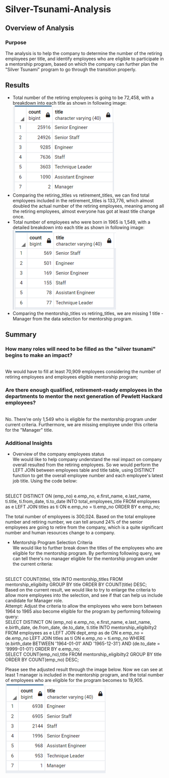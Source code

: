 # Silver-Tsunami-Analysis

## Overview of Analysis
### Purpose
The analysis is to help the company to determine the number of the retiring employees per title, and identify employees who are eligible to participate in a mentorship program, based on which the company can further plan the "Silver Tsunami" program to go through the transition properly.

## Results
- Total number of the retiring employees is going to be 72,458, with a breakdown into each title as shown in following image:
![retiring_titles](retiring_titles.png)
- Comparing the retiring_titles vs retirement_titles, we can find total employees included in the retirement_titles is 133,776, which almost doubled the actual number of the retiring employees, meaning among all the retiring employees, almost everyone has got at least title change once.
- Total number of employees who were born in 1965 is 1,549, with a detailed breakdown into each title as shown in following image:
![mentoship_titles](mentoship_titles.png)
- Comparing the mentorship_titles vs retiring_titles, we are missing 1 title - Manager from the data selection for mentorship program.

## Summary
### How many roles will need to be filled as the "silver tsunami" begins to make an impact?
<br>We would have to fill at least 70,909 employees considering the number of retiring employees and employees eligible mentorship program;

### Are there enough qualified, retirement-ready employees in the departments to mentor the next generation of Pewlett Hackard employees?
<br>No. There're only 1,549 who is eligible for the mentorship program under current criteria. Furthermore, we are missing employee under this criteria for the "Manager" title.

### Additional Insights
- Overview of the company employees status
<br> We would like to help company understand the real impact on company overall resulted from the retiring employees. So we would perform the LEFT JOIN between employees table and title table, using DISTINCT function to get the overall employee number and each employee's latest job title. Using the code below:
<br>
SELECT DISTINCT ON (emp_no) e.emp_no,
e.first_name,
e.last_name,
ti.title,
ti.from_date,
ti.to_date
INTO total_employees_title
FROM employees as e
LEFT JOIN titles as ti
ON e.emp_no = ti.emp_no
ORDER BY e.emp_no;

The total number of employees is 300,024. Based on the total employee number and retiring number, we can tell around 24% of the senior employees are going to retire from the company, which is a quite significant number and human resources change to a company. 

- Mentorship Program Selection Criteria
<br> We would like to further break down the titles of the employees who are eligible for the mentorship program. By performing following query, we can tell there's no manager eligible for the mentorship program under the current criteria:
<br>
SELECT COUNT(title), title 
INTO mentorship_titles
FROM mentorship_eligibilty
GROUP BY title
ORDER BY COUNT(title) DESC;
<br> Based on the current result, we would like to try to enlarge the criteria to allow more employees into the selection, and see if that can help us include candidate for Manager role. 
<br>
Attempt: Adjust the criteria to allow the employees who were born between 1964 to 1965 also become eligible for the program by performing following query:
<br>
SELECT DISTINCT ON (emp_no) e.emp_no,
e.first_name,
e.last_name,
e.birth_date,
de.from_date,
de.to_date,
ti.title
INTO mentorship_eligibilty2
FROM employees as e
	LEFT JOIN dept_emp as de
	ON e.emp_no = de.emp_no
	LEFT JOIN titles as ti
	ON e.emp_no = ti.emp_no
WHERE (e.birth_date BETWEEN '1964-01-01' AND '1965-12-31')
AND (de.to_date = '9999-01-01')
ORDER BY e.emp_no;
<br>
SELECT COUNT(emp_no),title 
FROM mentorship_eligibilty2
GROUP BY title
ORDER BY COUNT(emp_no) DESC;

Please see the adjusted result through the image below. Now we can see at least 1 manager is included in the mentorship program, and the total number of employees who are eligible for the program becomes to 19,905.
 ![adjusted_mentorship_eligibility](adjusted_mentorship_eligibility.png) 
